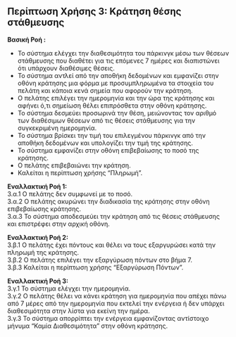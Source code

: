 ## Περίπτωση Χρήσης 3: Κράτηση θέσης στάθμευσης ##
**Βασική Ροή :** 
- Το σύστημα ελέγχει την διαθεσιμότητα του πάρκινγκ μέσω των θέσεων στάθμευσης που διαθέτει για τις επόμενες 7 ημέρες και διαπιστώνει ότι υπάρχουν διαθέσιμες θέσεις.
- Το σύστημα αντλεί από την αποθήκη δεδομένων και εμφανίζει στην οθόνη κράτησης μια φόρμα με προσυμπληρωμένα τα στοιχεία του πελάτη και κάποια κενά σημεία που αφορούν την κράτηση.
- Ο πελάτης επιλέγει την ημερομηνία και την ώρα της κράτησης και αφήνει ό,τι σημείωση θέλει επιπρόσθετα στην οθόνη κράτησης.
- Το σύστημα δεσμεύει προσωρινά την θέση, μειώνοντας τον αριθμό των διαθέσιμων θέσεων από τις θέσεις στάθμευσης για την συγκεκριμένη ημερομηνία.
- Το σύστημα βρίσκει την τιμή του επιλεγμένου πάρκινγκ από την αποθήκη δεδομένων και υπολογίζει την τιμή της κράτησης.
- Το σύστημα εμφανίζει στην οθόνη επιβεβαίωσης το ποσό της κράτησης.
- Ο πελάτης επιβεβαιώνει την κράτηση.
- Καλείται η περίπτωση χρήσης “Πληρωμή”.

**Εναλλακτική Ροή 1:**  
3.α.1 Ο πελάτης δεν συμφωνεί με το ποσό.  
3.α.2 Ο πελάτης ακυρώνει την διαδικασία της κράτησης στην οθόνη επιβεβαίωσης κράτησης.  
3.α.3 Το σύστημα αποδεσμεύει την κράτηση από τις θέσεις στάθμευσης και επιστρέφει στην αρχική οθόνη.  

**Εναλλακτική Ροή 2:**  
3.β.1 Ο πελάτης έχει πόντους και θέλει να τους εξαργυρώσει κατά την πληρωμή της κράτησης.  
3.β.2 Ο πελάτης επιλέγει την εξαργύρωση πόντων στο βήμα 7.  
3.β.3 Καλείται η περίπτωση χρήσης “Εξαργύρωση Πόντων”.  

**Εναλλακτική Ροή 3:**  
3.γ.1 Το σύστημα ελέγχει την ημερομηνία.  
3.γ.2 Ο πελάτης θέλει να κάνει κράτηση για ημερομηνία που απέχει πάνω από 7 μέρες από την ημερομηνία που εκτελεί την ενέργεια ή δεν υπάρχει διαθεσιμότητα στην λίστα για εκείνη την ημέρα.  
3.γ.3 Το σύστημα απορρίπτει την ενέργεια εμφανίζοντας αντίστοιχο μήνυμα “Καμία Διαθεσιμότητα” στην οθόνη κράτησης.  
